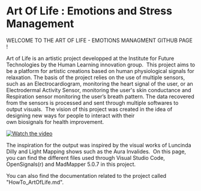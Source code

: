 # Art Of Life : Emotions and Stress Management

WELCOME TO THE ART OF LIFE - EMOTIONS MANAGMENT GITHUB PAGE ! 

Art of Life is an artistic project developped at the Institute for Future Technologies by the Human Learning innovation group.  This project aims to be a platform for artistic creations based on human physiological signals for relaxation. The basis of the project relies on the use of multiple sensors, such as an Electrocardiogram, monitoring the heart signal of the user, or an Electrodermal Activity Sensor, monitoring the user's skin conductance and Respiration sensor monitoring the user’s breath pattern. 
The data recovered from the sensors is processed and sent through multiple softwares to output visuals.  The vision of this project was created in the idea of designing new ways for people to interact with their own biosignals for health improvement. 

[![Watch the video](https://img.youtube.com/vi/Bofrz8hZixA/maxresdefault.jpg)](https://youtu.be/Bofrz8hZixA)


The inspiration for the output was inspired by the visual works of Luncinda Dilly and Light Mapping shows such as the Aura Invalides.  On this page, you can find the different files used through Visual Studio Code, OpenSignals(r) and MadMapper 5.0.7 in this project.

You can also find the documentation related to the project called "HowTo_ArtOfLife.md".
